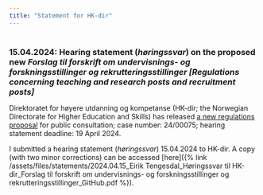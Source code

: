 ```yaml
---
title: "Statement for HK-dir"
---
```

<h3 id="HK-dir" style="margin: 40px 0px 10px;">15.04.2024: Hearing statement (<i>høringssvar</i>) on the proposed new <i>Forslag til forskrift om undervisnings- og forskningsstillinger og rekrutteringsstillinger [Regulations concerning teaching and research posts and recruitment posts]</i></h3>
<p>Direktoratet for høyere utdanning og kompetanse (HK-dir; the Norwegian Directorate for Higher Education and Skills) has released <a href="https://hkdir.no/hoyere-utdanning-og-forskning/horing-forslag-til-forskrift-om-undervisnings-og-forskningsstillinger-og-rekrutteringsstillinger">a new regulations proposal</a> for public consultation; case number: 24/00075; hearing statement deadline: 19 April 2024.</p>

<p>I submitted a hearing statement (<i>høringssvar</i>) 15.04.2024 to HK-dir. A copy (with two minor corrections) can be accessed [here]({% link /assets/files/statements/2024.04.15_Eirik Tengesdal_Høringssvar til HK-dir_Forslag til forskrift om undervisnings- og forskningsstillinger og rekrutteringsstillinger_GitHub.pdf %}).</p>
